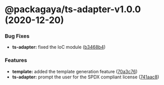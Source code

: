 # @packagaya/ts-adapter-v1.0.0 (2020-12-20)


### Bug Fixes

* **ts-adapter:** fixed the IoC module ([b3468b4](https://github.com/Packagaya/Packagaya/commit/b3468b4b3fd270a48ea1af02678a3967ead5cc6b))


### Features

* **template:** added the template generation feature ([70a3c76](https://github.com/Packagaya/Packagaya/commit/70a3c7601ed81a948216f4985968924f199caa52))
* **ts-adapter:** prompt the user for the SPDX compliant license ([741aac8](https://github.com/Packagaya/Packagaya/commit/741aac8f90e426fcd847ed0aee447e26132e0033))
